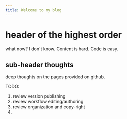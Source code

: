 ```yaml
---
title: Welcome to my blog
---
```


# header of the highest order
what now?  I don't know.  Content is hard.  Code is easy.

## sub-header thoughts
deep thoughts on the pages provided on github.

TODO:
1. review version publishing
2. review workflow editing/authoring
3. review organization and copy-right
4. 
